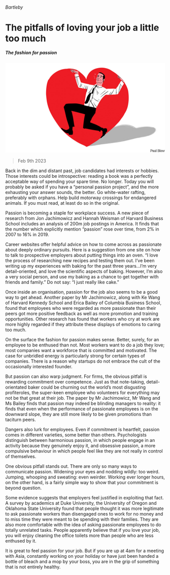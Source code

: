 ###### Bartleby

# The pitfalls of loving your job a little too much 

##### The fashion for passion 

![image](images/20230211_WBD003.jpg) 

> Feb 9th 2023 

Back in the dim and distant past, job candidates had interests or hobbies. Those interests could be introspective: reading a book was a perfectly acceptable way of spending your spare time. No longer. Today you will probably be asked if you have a “personal passion project”, and the more exhausting your answer sounds, the better. Go white-water rafting, preferably with orphans. Help build motorway crossings for endangered animals. If you must read, at least do so in the original. 

Passion is becoming a staple for workplace success. A new piece of research from Jon Jachimowicz and Hannah Weisman of Harvard Business School includes an analysis of 200m job postings in America. It finds that the number which explicitly mention “passion” rose over time, from 2% in 2007 to 16% in 2019. 

Career websites offer helpful advice on how to come across as passionate about deeply ordinary pursuits. Here is a suggestion from one site on how to talk to prospective employers about putting things into an oven. “I love the process of researching new recipes and testing them out. I’ve been writing up my experiences with baking for the past three years…I’m very detail-oriented, and love the scientific aspects of baking. However, I’m also a very social person, and use my baking as a chance to get together with friends and family.” Do not say: “I just really like cake.”

Once inside an organisation, passion for the job also seems to be a good way to get ahead. Another paper by Mr Jachimowicz, along with Ke Wang of Harvard Kennedy School and Erica Bailey of Columbia Business School, found that employees who were regarded as more passionate than their peers got more positive feedback as well as more promotion and training opportunities. Other research has found that workers who cry at work are more highly regarded if they attribute these displays of emotions to caring too much. 

On the surface the fashion for passion makes sense. Better, surely, for an employee to be enthused than not. Most workers want to do a job they love; most companies want a workforce that is committed and motivated. The case for unbridled energy is particularly strong for certain types of companies. There is a reason why startups do not embrace the cult of the occasionally interested founder. 

But passion can also warp judgment. For firms, the obvious pitfall is rewarding commitment over competence. Just as that note-taking, detail-orientated baker could be churning out the world’s most disgusting profiteroles, the super-keen employee who volunteers for everything may not be that great at their job. The paper by Mr Jachimowicz, Mr Wang and Ms Bailey finds that passion may indeed be blinding managers to reality: it finds that even when the performance of passionate employees is on the downward slope, they are still more likely to be given promotions than taciturn peers. 

Dangers also lurk for employees. Even if commitment is heartfelt, passion comes in different varieties, some better than others. Psychologists distinguish between harmonious passion, in which people engage in an activity because they genuinely enjoy it, and obsessive passion, a more compulsive behaviour in which people feel like they are not really in control of themselves. 

One obvious pitfall stands out. There are only so many ways to communicate passion. Widening your eyes and nodding wildly: too weird. Jumping, whooping and sweating: even weirder. Working ever longer hours, on the other hand, is a fairly simple way to show that your commitment is beyond question. 

Some evidence suggests that employers feel justified in exploiting that fact. A survey by academics at Duke University, the University of Oregon and Oklahoma State University found that people thought it was more legitimate to ask passionate workers than disengaged ones to work for no money and to miss time they were meant to be spending with their families. They are also more comfortable with the idea of asking passionate employees to do totally unrelated tasks. People apparently believe that if you love your job, you will enjoy cleaning the office toilets more than people who are less enthused by it. 

It is great to feel passion for your job. But if you are up at 4am for a meeting with Asia, constantly working on your holiday or have just been handed a bottle of bleach and a mop by your boss, you are in the grip of something that is not entirely healthy.






